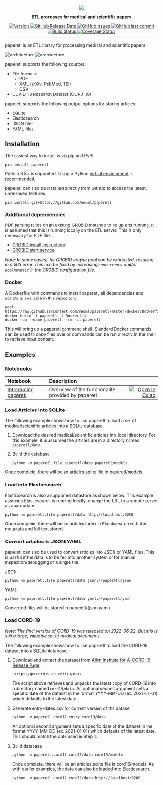 <p align="center">
    <img src="https://raw.githubusercontent.com/neuml/paperetl/master/logo.png"/>
</p>

<p align="center">
    <b>ETL processes for medical and scientific papers</b>
</p>

<p align="center">
    <a href="https://github.com/neuml/paperetl/releases">
        <img src="https://img.shields.io/github/release/neuml/paperetl.svg?style=flat&color=success" alt="Version"/>
    </a>
    <a href="https://github.com/neuml/paperetl/releases">
        <img src="https://img.shields.io/github/release-date/neuml/paperetl.svg?style=flat&color=blue" alt="GitHub Release Date"/>
    </a>
    <a href="https://github.com/neuml/paperetl/issues">
        <img src="https://img.shields.io/github/issues/neuml/paperetl.svg?style=flat&color=success" alt="GitHub issues"/>
    </a>
    <a href="https://github.com/neuml/paperetl">
        <img src="https://img.shields.io/github/last-commit/neuml/paperetl.svg?style=flat&color=blue" alt="GitHub last commit"/>
    </a>
    <a href="https://github.com/neuml/paperetl/actions?query=workflow%3Abuild">
        <img src="https://github.com/neuml/paperetl/workflows/build/badge.svg" alt="Build Status"/>
    </a>
    <a href="https://coveralls.io/github/neuml/paperetl?branch=master">
        <img src="https://img.shields.io/coverallsCoverage/github/neuml/paperetl" alt="Coverage Status">
    </a>
</p>

-------------------------------------------------------------------------------------------------------------------------------------------------------

paperetl is an ETL library for processing medical and scientific papers.

![architecture](https://raw.githubusercontent.com/neuml/paperetl/master/images/architecture.png#gh-light-mode-only)
![architecture](https://raw.githubusercontent.com/neuml/paperetl/master/images/architecture-dark.png#gh-dark-mode-only)

paperetl supports the following sources:

- File formats:
    - PDF
    - XML (arXiv, PubMed, TEI)
    - CSV
- COVID-19 Research Dataset (CORD-19)

paperetl supports the following output options for storing articles:

- SQLite
- Elasticsearch
- JSON files
- YAML files

## Installation

The easiest way to install is via pip and PyPI

```
pip install paperetl
```

Python 3.8+ is supported. Using a Python [virtual environment](https://docs.python.org/3/library/venv.html) is recommended.

paperetl can also be installed directly from GitHub to access the latest, unreleased features.

```
pip install git+https://github.com/neuml/paperetl
```

### Additional dependencies

PDF parsing relies on an existing GROBID instance to be up and running. It is assumed that this is running locally on the ETL server. This is only
necessary for PDF files.

- [GROBID install instructions](https://grobid.readthedocs.io/en/latest/Install-Grobid/)
- [GROBID start service](https://grobid.readthedocs.io/en/latest/Grobid-service/)

_Note: In some cases, the GROBID engine pool can be exhausted, resulting in a 503 error. This can be fixed by increasing `concurrency` and/or `poolMaxWait` in the [GROBID configuration file](https://grobid.readthedocs.io/en/latest/Configuration/#service-configuration)._

### Docker

A Dockerfile with commands to install paperetl, all dependencies and scripts is available in this repository.

```
wget https://raw.githubusercontent.com/neuml/paperetl/master/docker/Dockerfile
docker build -t paperetl -f Dockerfile .
docker run --name paperetl --rm -it paperetl
```

This will bring up a paperetl command shell. Standard Docker commands can be used to copy files over or commands can be run directly in the shell to retrieve input content.

## Examples

### Notebooks

| Notebook  | Description  |       |
|:----------|:-------------|------:|
| [Introducing paperetl](https://github.com/neuml/paperetl/blob/master/examples/01_Introducing_paperetl.ipynb) | Overview of the functionality provided by paperetl | [![Open In Colab](https://colab.research.google.com/assets/colab-badge.svg)](https://colab.research.google.com/github/neuml/paperetl/blob/master/examples/01_Introducing_paperetl.ipynb) |

### Load Articles into SQLite

The following example shows how to use paperetl to load a set of medical/scientific articles into a SQLite database.

1. Download the desired medical/scientific articles in a local directory. For this example, it is assumed the articles are in a directory named `paperetl/data`

2. Build the database

    ```
    python -m paperetl.file paperetl/data paperetl/models
    ```

Once complete, there will be an articles.sqlite file in paperetl/models

### Load into Elasticsearch

Elasticsearch is also a supported datastore as shown below. This example assumes Elasticsearch is running locally, change the URL to a remote server as appropriate.

```
python -m paperetl.file paperetl/data http://localhost:9200
```

Once complete, there will be an articles index in Elasticsearch with the metadata and full text stored.

### Convert articles to JSON/YAML

paperetl can also be used to convert articles into JSON or YAML files. This is useful if the data is to be fed into another system or for manual inspection/debugging of a single file.

JSON:

```
python -m paperetl.file paperetl/data json://paperetl/json
```

YAML:

```
python -m paperetl.file paperetl/data yaml://paperetl/yaml
```

Converted files will be stored in paperetl/(json|yaml)

### Load CORD-19

_Note: The final version of CORD-19 was released on 2022-06-22. But this is still a large, valuable set of medical documents._

The following example shows how to use paperetl to load the CORD-19 dataset into a SQLite database.

1. Download and extract the dataset from [Allen Institute for AI CORD-19 Release Page](https://ai2-semanticscholar-cord-19.s3-us-west-2.amazonaws.com/historical_releases.html).

    ```
    scripts/getcord19.sh cord19/data
    ```

    The script above retrieves and unpacks the latest copy of CORD-19 into a directory named `cord19/data`. An optional second argument sets a specific date of the dataset in the format YYYY-MM-DD (ex. 2021-01-01) which defaults to the latest date.

2. Generate entry-dates.csv for current version of the dataset

    ```
    python -m paperetl.cord19.entry cord19/data
    ```

    An optional second argument sets a specific date of the dataset in the format YYYY-MM-DD (ex. 2021-01-01) which defaults of the latest
    date. This should match the date used in Step 1.

3. Build database

    ```
    python -m paperetl.cord19 cord19/data cord19/models
    ```

    Once complete, there will be an articles.sqlite file in cord19/models. As with earlier examples, the data can also be loaded into Elasticsearch.

    ```
    python -m paperetl.cord19 cord19/data http://localhost:9200
    ```
